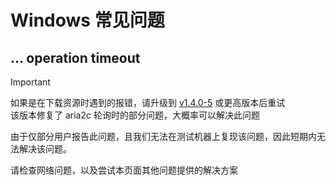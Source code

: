 # Windows 常见问题

## ... operation timeout

> [!IMPORTANT]
> 如果是在下载资源时遇到的报错，请升级到 [v1.4.0-5](https://github.com/btjawa/BiliTools/releases/v1.4.0-5) 或更高版本后重试<br>
> 该版本修复了 aria2c 轮询时的部分问题，大概率可以解决此问题

由于仅部分用户报告此问题，且我们无法在测试机器上复现该问题，因此短期内无法解决该问题。

请检查网络问题，以及尝试本页面其他问题提供的解决方案